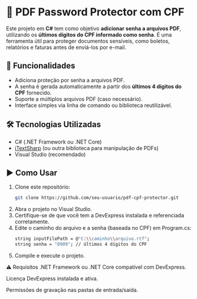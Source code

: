 # 🔐 PDF Password Protector com CPF

Este projeto em **C#** tem como objetivo **adicionar senha a arquivos PDF**, utilizando os **últimos dígitos do CPF informado como senha**. É uma ferramenta útil para proteger documentos sensíveis, como boletos, relatórios e faturas antes de enviá-los por e-mail.

## 📌 Funcionalidades

- Adiciona proteção por senha a arquivos PDF.
- A senha é gerada automaticamente a partir dos **últimos 4 dígitos do CPF** fornecido.
- Suporte a múltiplos arquivos PDF (caso necessário).
- Interface simples via linha de comando ou biblioteca reutilizável.

## 🛠️ Tecnologias Utilizadas

- C# (.NET Framework ou .NET Core)
- [iTextSharp](https://github.com/itext/itextsharp) (ou outra biblioteca para manipulação de PDFs)
- Visual Studio (recomendado)

## ▶️ Como Usar

1. Clone este repositório:
   ```bash
   git clone https://github.com/seu-usuario/pdf-cpf-protector.git
   ```
2. Abra o projeto no Visual Studio.
3. Certifique-se de que você tem a DevExpress instalada e referenciada corretamente.
4. Edite o caminho do arquivo e a senha (baseada no CPF) em Program.cs:
   ```bash
   string inputFilePath = @"C:\\caminho\\arquivo.rtf";
   string senha = "8909"; // últimos 4 dígitos do CPF
   ```
5. Compile e execute o projeto.

⚠️ Requisitos
.NET Framework ou .NET Core compatível com DevExpress.

Licença DevExpress instalada e ativa.

Permissões de gravação nas pastas de entrada/saída.   
